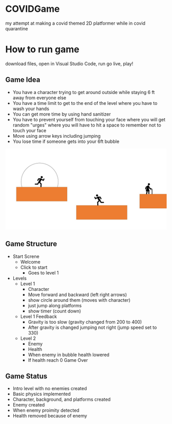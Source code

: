 # COVIDGame
my attempt at making a covid themed 2D platformer while in covid quarantine

# How to run game
download files, open in Visual Studio Code, run go live, play!

## Game Idea
* You have a character trying to get around outside while staying 6 ft away from everyone else
* You have a time limit to get to the end of the level where you have to wash your hands
* You can get more time by using hand sanitizer
* You have to prevent yourself from touching your face where you will get random "urges" where you will have to hit a space to remember not to touch your face
* Move using arrow keys including jumping
* You lose time if someone gets into your 6ft bubble

![GameIdeaPic](https://github.com/shepkeira/COVID19-Game/blob/master/README_photos/GameIdeaPic.JPG)

## Game Structure
* Start Screne
   * Welcome
   * Click to start
      * Goes to level 1
* Levels
   * Level 1
      * Character 
      * Move forward and backward (left right arrows)
      * show circle around them (moves with character)
      * just jump along platforms
      * show timer (count down)
   * Level 1 Feedback
      * Gravity is too slow (gravity changed from 200 to 400)
      * After gravity is changed jumping not right (jump speed set to 330)
   * Level 2
      * Enemy
      * Health
      * When enemy in bubble health lowered
      * If health reach 0 Game Over

## Game Status
* Intro level with no enemies created
* Basic physics implemented
* Character, background, and platforms created
* Enemy created 
* When enemy proimity detected
* Health removed because of enemy

